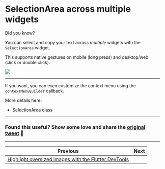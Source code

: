 # SelectionArea across multiple widgets

Did you know?

You can select and copy your text across *multiple* widgets with the `SelectionArea` widget.

This supports native gestures on mobile (long press) and desktop/web (click or double click).

![](133.gif)

---

If you want, you can even customize the context menu using the `contextMenuBuilder` callback.

More details here:

- [SelectionArea class](https://api.flutter.dev/flutter/material/SelectionArea-class.html)

---

### Found this useful? Show some love and share the [original tweet](https://twitter.com/biz84/status/1726983819415470249) 🙏

---

| Previous | Next |
| -------- | ---- |
| [Highlight oversized images with the Flutter DevTools](../0132-highlight-oversized-images/index.md) |  |

